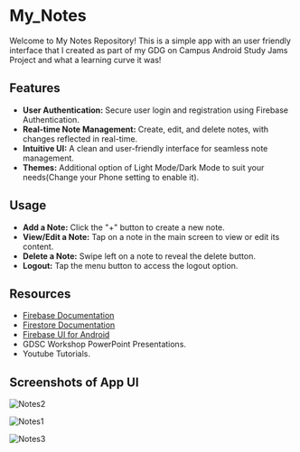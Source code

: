 # My_Notes
Welcome to My Notes Repository! This is a simple app with an user friendly interface that I created as part of my GDG on Campus Android Study Jams Project and what a learning curve it was!

## Features
- **User Authentication:** Secure user login and registration using Firebase Authentication.
- **Real-time Note Management:** Create, edit, and delete notes, with changes reflected in real-time.
- **Intuitive UI:** A clean and user-friendly interface for seamless note management.
- **Themes:** Additional option of Light Mode/Dark Mode to suit your needs(Change your Phone setting to enable it).

## Usage

- **Add a Note:** Click the "+" button to create a new note.
- **View/Edit a Note:** Tap on a note in the main screen to view or edit its content.
- **Delete a Note:** Swipe left on a note to reveal the delete button.
- **Logout:** Tap the menu button to access the logout option.

## Resources

- [Firebase Documentation](https://firebase.google.com/docs)
- [Firestore Documentation](https://firebase.google.com/docs/firestore)
- [Firebase UI for Android](https://github.com/firebase/FirebaseUI-Android)
- GDSC Workshop PowerPoint Presentations.
- Youtube Tutorials.

## Screenshots of App UI
![Notes2](https://github.com/RishavKumarSinha/My_Notes/assets/136772607/ba39ac37-42a9-48a9-ba4b-f5e1e6f3e562)

![Notes1](https://github.com/RishavKumarSinha/My_Notes/assets/136772607/76a362ab-cb73-40ad-8502-b603c1f98709)

![Notes3](https://github.com/RishavKumarSinha/My_Notes/assets/136772607/1c031a0d-28d0-43ad-929e-af2b098cd5e0)
